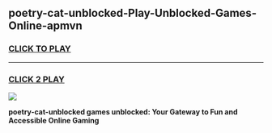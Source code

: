 
## poetry-cat-unblocked-Play-Unblocked-Games-Online-apmvn
<h3>
<a href="https://premium76.site?title=poetry-cat-unblocked&ref=25A">CLICK TO PLAY</a></h3>
<hr>

<h3>
<a href="https://premium76.site?title=poetry-cat-unblocked&ref=25A">CLICK 2 PLAY</a>
  
</h3>

<a href="https://premium76.site?title=poetry-cat-unblocked&ref=25A"><img src="https://clearcache.store/games.png"></a>


**poetry-cat-unblocked games unblocked: Your Gateway to Fun and Accessible Online Gaming**
